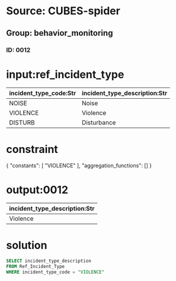 # Source: CUBES-spider
## Group: behavior_monitoring
### ID: 0012

# input:ref_incident_type

| incident_type_code:Str | incident_type_description:Str |
|---|---|
| NOISE | Noise |
| VIOLENCE | Violence |
| DISTURB | Disturbance |

# constraint

{
  "constants": [
    "VIOLENCE"
  ],
  "aggregation_functions": []
}

# output:0012

| incident_type_description:Str |
|---|
| Violence |

# solution

```sql
SELECT incident_type_description
FROM Ref_Incident_Type
WHERE incident_type_code = "VIOLENCE"
```
